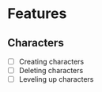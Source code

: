 # Features

## Characters

- [ ] Creating characters
- [ ] Deleting characters
- [ ] Leveling up characters
